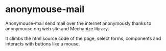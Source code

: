 # anonymouse-mail

Anonymouse-mail send mail over the internet anonymously thanks to anonymouse.org web site and Mechanize library.

It climbs the html source code of the page, select forms, components and interacts with buttons like a mouse.
